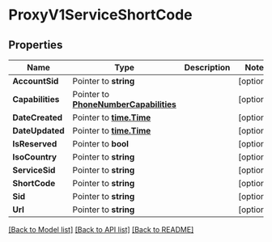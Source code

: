 # ProxyV1ServiceShortCode

## Properties

Name | Type | Description | Notes
------------ | ------------- | ------------- | -------------
**AccountSid** | Pointer to **string** |  | [optional] 
**Capabilities** | Pointer to [**PhoneNumberCapabilities**](phone_number_capabilities.md) |  | [optional] 
**DateCreated** | Pointer to [**time.Time**](time.Time.md) |  | [optional] 
**DateUpdated** | Pointer to [**time.Time**](time.Time.md) |  | [optional] 
**IsReserved** | Pointer to **bool** |  | [optional] 
**IsoCountry** | Pointer to **string** |  | [optional] 
**ServiceSid** | Pointer to **string** |  | [optional] 
**ShortCode** | Pointer to **string** |  | [optional] 
**Sid** | Pointer to **string** |  | [optional] 
**Url** | Pointer to **string** |  | [optional] 

[[Back to Model list]](../README.md#documentation-for-models) [[Back to API list]](../README.md#documentation-for-api-endpoints) [[Back to README]](../README.md)


